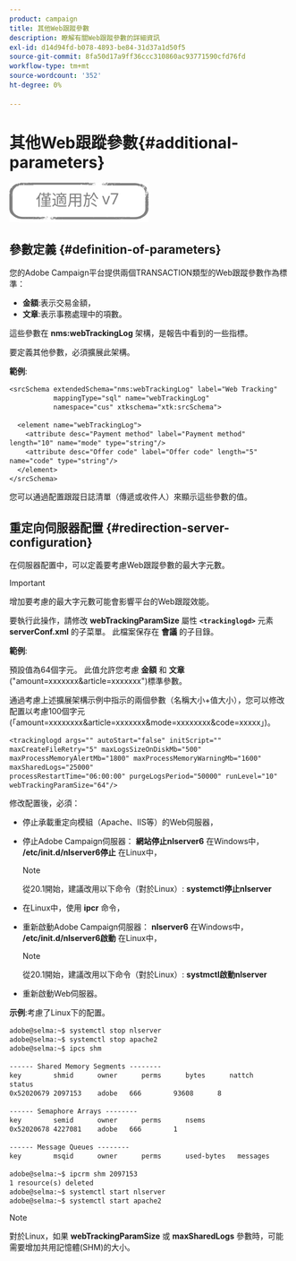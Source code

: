```yaml
---
product: campaign
title: 其他Web跟蹤參數
description: 瞭解有關Web跟蹤參數的詳細資訊
exl-id: d14d94fd-b078-4893-be84-31d37a1d50f5
source-git-commit: 8fa50d17a9ff36ccc310860ac93771590cfd76fd
workflow-type: tm+mt
source-wordcount: '352'
ht-degree: 0%

---
```


# 其他Web跟蹤參數{#additional-parameters}

![](../../assets/v7-only.svg)

## 參數定義 {#definition-of-parameters}

您的Adobe Campaign平台提供兩個TRANSACTION類型的Web跟蹤參數作為標準：

* **金額**:表示交易金額，
* **文章**:表示事務處理中的項數。

這些參數在 **nms:webTrackingLog** 架構，是報告中看到的一些指標。

要定義其他參數，必須擴展此架構。

**範例**:

```
<srcSchema extendedSchema="nms:webTrackingLog" label="Web Tracking"
           mappingType="sql" name="webTrackingLog" 
           namespace="cus" xtkschema="xtk:srcSchema">

  <element name="webTrackingLog">
    <attribute desc="Payment method" label="Payment method" length="10" name="mode" type="string"/>
    <attribute desc="Offer code" label="Offer code" length="5" name="code" type="string"/>
  </element>
</srcSchema>
```

您可以通過配置跟蹤日誌清單（傳遞或收件人）來顯示這些參數的值。

## 重定向伺服器配置 {#redirection-server-configuration}

在伺服器配置中，可以定義要考慮Web跟蹤參數的最大字元數。

>[!IMPORTANT]
>
>增加要考慮的最大字元數可能會影響平台的Web跟蹤效能。

要執行此操作，請修改 **webTrackingParamSize** 屬性 **`<trackinglogd>`** 元素 **serverConf.xml** 的子菜單。 此檔案保存在 **會議** 的子目錄。

**範例**:

預設值為64個字元。 此值允許您考慮 **金額** 和 **文章** (&quot;amount=xxxxxxx&amp;article=xxxxxxx&quot;)標準參數。

通過考慮上述擴展架構示例中指示的兩個參數（名稱大小+值大小），您可以修改配置以考慮100個字元(「amount=xxxxxxxx&amp;article=xxxxxxx&amp;mode=xxxxxxxx&amp;code=xxxxx」)。

```
<trackinglogd args="" autoStart="false" initScript="" maxCreateFileRetry="5" maxLogsSizeOnDiskMb="500"
maxProcessMemoryAlertMb="1800" maxProcessMemoryWarningMb="1600" maxSharedLogs="25000"
processRestartTime="06:00:00" purgeLogsPeriod="50000" runLevel="10"
webTrackingParamSize="64"/>
```

修改配置後，必須：

* 停止承載重定向模組（Apache、IIS等）的Web伺服器，
* 停止Adobe Campaign伺服器： **網站停止nlserver6** 在Windows中， **/etc/init.d/nlserver6停止** 在Linux中，

   >[!NOTE]
   >
   >從20.1開始，建議改用以下命令（對於Linux）: **systemctl停止nlserver**

* 在Linux中，使用 **ipcr** 命令，
* 重新啟動Adobe Campaign伺服器： **nlserver6** 在Windows中， **/etc/init.d/nlserver6啟動** 在Linux中，

   >[!NOTE]
   >
   >從20.1開始，建議改用以下命令（對於Linux）: **systmctl啟動nlserver**

* 重新啟動Web伺服器。

**示例**:考慮了Linux下的配置。

```
adobe@selma:~$ systemctl stop nlserver
adobe@selma:~$ systemctl stop apache2
adobe@selma:~$ ipcs shm

------ Shared Memory Segments --------
key        shmid      owner      perms      bytes      nattch     status      
0x52020679 2097153    adobe   666        93608      8                       

------ Semaphore Arrays --------
key        semid      owner      perms      nsems     
0x52020678 4227081    adobe   666        1         

------ Message Queues --------
key        msqid      owner      perms      used-bytes   messages    

adobe@selma:~$ ipcrm shm 2097153                             
1 resource(s) deleted
adobe@selma:~$ systemctl start nlserver
adobe@selma:~$ systemctl start apache2
```

>[!NOTE]
>
>對於Linux，如果 **webTrackingParamSize** 或 **maxSharedLogs** 參數時，可能需要增加共用記憶體(SHM)的大小。
